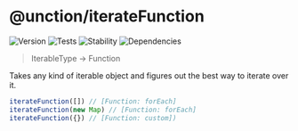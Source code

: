 # @unction/iterateFunction

![Version][BADGE_VERSION]
![Tests][BADGE_TRAVIS]
![Stability][BADGE_STABILITY]
![Dependencies][BADGE_DEPENDENCY]

> IterableType -> Function

Takes any kind of iterable object and figures out the best way to iterate over it.

``` javascript
iterateFunction([]) // [Function: forEach]
iterateFunction(new Map) // [Function: forEach]
iterateFunction({}) // [Function: custom])
```

[BADGE_TRAVIS]: https://img.shields.io/travis/krainboltgreene/unction.js.svg?maxAge=2592000&style=flat-square
[BADGE_VERSION]: https://img.shields.io/npm/v/@unction/iteratefunction.svg?maxAge=2592000&style=flat-square
[BADGE_STABILITY]: https://img.shields.io/badge/stability-strong-green.svg?maxAge=2592000&style=flat-square
[BADGE_DEPENDENCY]: https://img.shields.io/david/krainboltgreene/unction.js.svg?maxAge=2592000&style=flat-square
